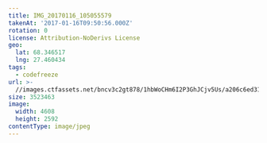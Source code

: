 ```yaml
---
title: IMG_20170116_105055579
takenAt: '2017-01-16T09:50:56.000Z'
rotation: 0
license: Attribution-NoDerivs License
geo:
  lat: 68.346517
  lng: 27.460434
tags:
  - codefreeze
url: >-
  //images.ctfassets.net/bncv3c2gt878/1hbWoCHm6I2P3GhJCjv5Us/a206c6ed3180c76dfcb4c353bd2efe38/img_20170116_105055579_32437690852_o
size: 3523463
image:
  width: 4608
  height: 2592
contentType: image/jpeg
---
```


